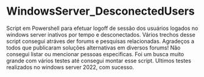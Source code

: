 # WindowsServer_DesconectedUsers
Script em Powershell para efetuar logoff de sessão dos usuários logados no windows server inativos por tempo e desconectados.
Vários trechos desse script consegui atráves der forums e pesquisas relacionadas.
Agradeços a todos que publicaram soluções alternativas em diversos forums!
Não consegui listar ou mencionar pessoas especificas. Foi um busca muito grande com vários testes até consegui montar esse script. 
Ultimos testes realizados no windows server 2022, com sucesso.
